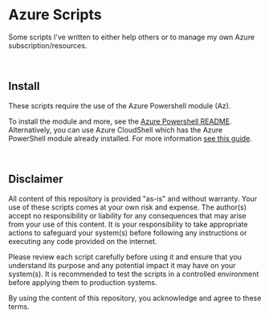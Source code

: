 # Azure Scripts
Some scripts I've written to either help others or to manage my own Azure subscription/resources.

<br>

## Install
These scripts require the use of the Azure Powershell module (Az).

To install the module and more, see the [Azure Powershell README](https://github.com/Azure/azure-powershell/blob/master/README.md). Alternatively, you can use Azure CloudShell which has the Azure PowerShell module already installed. For more information [see this guide](https://docs.microsoft.com/en-us/azure/cloud-shell/overview).

<br>

## Disclaimer

All content of this repository is provided "as-is" and without warranty. Your use of these scripts comes at your own risk and expense. The author(s) accept no responsibility or liability for any consequences that may arise from your use of this content. It is your responsibility to take appropriate actions to safeguard your system(s) before following any instructions or executing any code provided on the internet.

Please review each script carefully before using it and ensure that you understand its purpose and any potential impact it may have on your system(s). It is recommended to test the scripts in a controlled environment before applying them to production systems.

By using the content of this repository, you acknowledge and agree to these terms.
